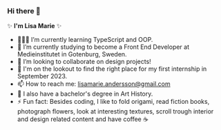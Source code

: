 ### Hi there 👋

✨ **I'm Lisa Marie** ✨ 

- 👩🏻‍💻 I’m currently learning TypeScript and OOP.
- 🌱 I’m currently studying to become a Front End Developer at Medieinstitutet in Gotenburg, Sweden. 
- 👯 I’m looking to collaborate on design projects!
- 👀 I'm on the lookout to find the right place for my first internship in September 2023.
- 📫 How to reach me: lisamarie.andersson@gmail.com
- 🎨 I also have a bachelor's degree in Art History.
- ⚡ Fun fact: Besides coding, I like to fold origami, read fiction books, photograph flowers, look at interesting textures, scroll trough interior and design related content and have coffee ☕️
